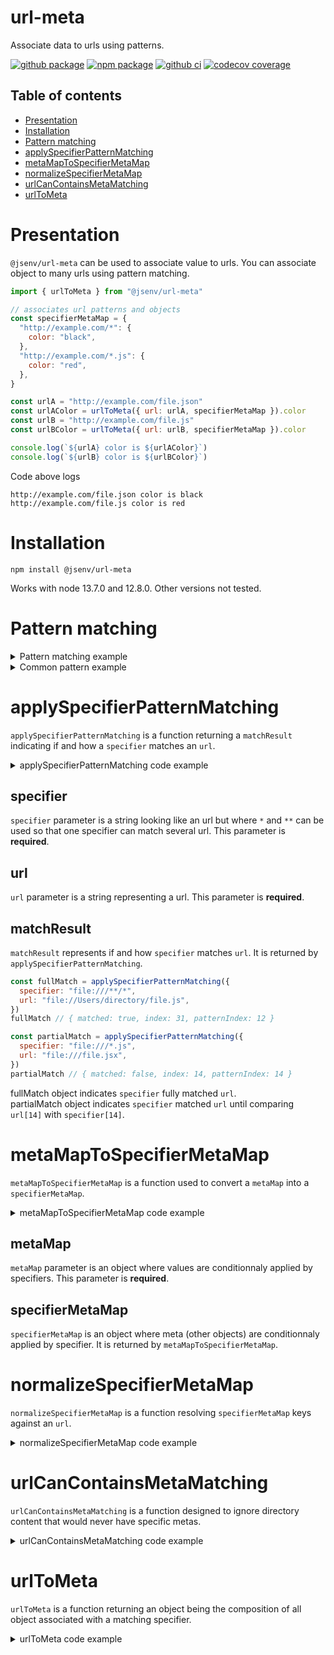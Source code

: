# url-meta

Associate data to urls using patterns.

[![github package](https://img.shields.io/github/package-json/v/jsenv/jsenv-url-meta.svg?logo=github&label=package)](https://github.com/jsenv/jsenv-url-meta/packages)
[![npm package](https://img.shields.io/npm/v/@jsenv/url-meta.svg?logo=npm&label=package)](https://www.npmjs.com/package/@jsenv/url-meta)
[![github ci](https://github.com/jsenv/jsenv-url-meta/workflows/ci/badge.svg)](https://github.com/jsenv/jsenv-url-meta/actions?workflow=ci)
[![codecov coverage](https://codecov.io/gh/jsenv/jsenv-url-meta/branch/master/graph/badge.svg)](https://codecov.io/gh/jsenv/jsenv-url-meta)

## Table of contents

- [Presentation](#Presentation)
- [Installation](#Installation)
- [Pattern matching](#pattern-matching)
- [applySpecifierPatternMatching](#applySpecifierPatternMatching)
- [metaMapToSpecifierMetaMap](#metaMapToSpecifierMetaMap)
- [normalizeSpecifierMetaMap](#normalizeSpecifierMetaMap)
- [urlCanContainsMetaMatching](#urlCanContainsMetaMatching)
- [urlToMeta](#urlToMeta)

# Presentation

`@jsenv/url-meta` can be used to associate value to urls. You can associate object to many urls using pattern matching.

```js
import { urlToMeta } from "@jsenv/url-meta"

// associates url patterns and objects
const specifierMetaMap = {
  "http://example.com/*": {
    color: "black",
  },
  "http://example.com/*.js": {
    color: "red",
  },
}

const urlA = "http://example.com/file.json"
const urlAColor = urlToMeta({ url: urlA, specifierMetaMap }).color
const urlB = "http://example.com/file.js"
const urlBColor = urlToMeta({ url: urlB, specifierMetaMap }).color

console.log(`${urlA} color is ${urlAColor}`)
console.log(`${urlB} color is ${urlBColor}`)
```

Code above logs

```console
http://example.com/file.json color is black
http://example.com/file.js color is red
```

# Installation

```console
npm install @jsenv/url-meta
```

Works with node 13.7.0 and 12.8.0. Other versions not tested.

# Pattern matching

<details>
  <summary>Pattern matching example</summary>

Some example of specifiers applied to `file:///whatever/file.js`

| specifier                   | matches |
| --------------------------- | ------- |
| `file:///whatever`          | false   |
| `file:///whatever/`         | true    |
| `file:///whatever/*.js`     | true    |
| `file:///whatever/**/*.js`  | true    |
| `file:///**/*.js`           | true    |
| `file:///whatever/file.js`  | true    |
| `file:///whatever/file.jsx` | false   |

</details>

<details>
  <summary>Common pattern example</summary>

| specifier          | Description                          |
| ------------------ | ------------------------------------ |
| `**/`              | Everything                           |
| `*/**/`            | Inside a directory                   |
| `**/.*/`           | Inside directory starting with a dot |
| `**/node_modules/` | Inside `node_modules` directory      |
| `**/*.map`         | Ending with `.map`                   |
| `**/*.test.*`      | Contains `test`                      |

> `**/` and `**/*` are equivalent

More examples that should be rarely used in practice:

| specifier | Description                   |
| --------- | ----------------------------- |
| `*/*`     | Inside a directory of depth 1 |

</details>

# applySpecifierPatternMatching

`applySpecifierPatternMatching` is a function returning a `matchResult` indicating if and how a `specifier` matches an `url`.

<details>
  <summary>applySpecifierPatternMatching code example</summary>

```js
import { applySpecifierPatternMatching } from "@jsenv/url-meta"

const matchResult = applySpecifierPatternMatching({
  specifier: "file:///**/*",
  url: "file://Users/directory/file.js",
})

matchResult.matched // true
```

— source code at [src/createLogger.js](./src/createLogger.js).

</details>

## specifier

`specifier` parameter is a string looking like an url but where `*` and `**` can be used so that one specifier can match several url. This parameter is **required**.

## url

`url` parameter is a string representing a url. This parameter is **required**.

## matchResult

`matchResult` represents if and how `specifier` matches `url`. It is returned by `applySpecifierPatternMatching`.

```js
const fullMatch = applySpecifierPatternMatching({
  specifier: "file:///**/*",
  url: "file://Users/directory/file.js",
})
fullMatch // { matched: true, index: 31, patternIndex: 12 }

const partialMatch = applySpecifierPatternMatching({
  specifier: "file:///*.js",
  url: "file:///file.jsx",
})
partialMatch // { matched: false, index: 14, patternIndex: 14 }
```

fullMatch object indicates `specifier` fully matched `url`.<br />
partialMatch object indicates `specifier` matched `url` until comparing `url[14]` with `specifier[14]`.

# metaMapToSpecifierMetaMap

`metaMapToSpecifierMetaMap` is a function used to convert a `metaMap` into a `specifierMetaMap`.

<details>
  <summary>metaMapToSpecifierMetaMap code example</summary>

```js
import { metaMapToSpecifierMetaMap } from "@jsenv/url-meta"

metaMapToSpecifierMetaMap({
  show: {
    "file:///**/*": "yes",
    "file://**/.git/": "no",
  },
  format: {
    "file:///**/*.js": "yes",
    "file:///**/*.json": "yes",
    "file://**/.git/": "no",
  },
})
```

Returns

```js
{
  "file:///**/*": { show: "yes" },
  "file://**/.git": { show: "no", format: "no" },
  "file:///**/*.js": { show: "yes", format: "yes" },
  "file:///**/*.json": { show: "yes", format: "yes" },
}
```

— source code at [src/metaMapToSpecifierMetaMap.js](./src/metaMapToSpecifierMetaMap.js).

</details>

## metaMap

`metaMap` parameter is an object where values are conditionnaly applied by specifiers. This parameter is **required**.

## specifierMetaMap

`specifierMetaMap` is an object where meta (other objects) are conditionnaly applied by specifier. It is returned by `metaMapToSpecifierMetaMap`.

# normalizeSpecifierMetaMap

`normalizeSpecifierMetaMap` is a function resolving `specifierMetaMap` keys against an `url`.

<details>
  <summary>normalizeSpecifierMetaMap code example</summary>

```js
import { normalizeSpecifierMetaMap } from "@jsenv/url-meta"

const specifierMetaMapNormalized = normalizeSpecifierMetaMap(
  {
    "./**/*/": { visible: true },
    "./**/.git/": { visible: false },
  },
  "file:///Users/directory/",
)
```

— source code at [src/normalizeSpecifierMetaMap.js](./src/normalizeSpecifierMetaMap.js).

</details>

# urlCanContainsMetaMatching

`urlCanContainsMetaMatching` is a function designed to ignore directory content that would never have specific metas.

<details>
  <summary>urlCanContainsMetaMatching code example</summary>

```js
import { urlCanContainsMetaMatching } from "@jsenv/url-meta"

const specifierMetaMap = {
  "file:///**/*": {
    color: "blue",
  },
  "file:///**/node_modules": {
    color: "green",
  },
}
const bluePredicate = ({ color }) => color === "blue"

const urlA = "file:///src/"
const urlACan = urlCanContainsMetaMatching({
  url: urlA,
  specifierMetaMap,
  predicate: bluePredicate,
})
const urlB = "file:///node_modules/src/"
const urlBCan = urlCanContainsMetaMatching({
  url: urlB,
  specifierMetaMap,
  predicate: bluePredicate,
})

console.log(`${urlA} can contains meta matching blue predicate: ${urlACan}`)
console.log(`${urlB} can contains meta matching blue predicate: ${urlBCan}`)
```

Console output

```console
file:///src/ can contains meta matching blue predicate: true
file:///node_modules/src/ can contains meta matching blue predicate: false
```

— source code at [src/urlCanContainsMetaMatching.js](./src/urlCanContainsMetaMatching.js).

</details>

# urlToMeta

`urlToMeta` is a function returning an object being the composition of all object associated with a matching specifier.

<details>
  <summary>urlToMeta code example</summary>

```js
import { urlToMeta } from "@jsenv/url-meta"

const specifierMetaMap = {
  "file:///src/": {
    insideSrc: true,
  },
  "file:///**/*.js": {
    extensionIsJs: true,
  },
}

const urlA = "file:///src/file.js"
const urlB = "file:///src/file.json"

console.log(`${urlA}: ${JSON.stringify(urlToMeta({ url: urlA, specifierMetaMap }), null, "  ")}`)
console.log(`${urlB}: ${JSON.stringify(urlToMeta({ url: urlB, specifierMetaMap }), null, "  ")}`)
```

Console output

```console
file:///src/file.js: {
  "insideSrc": true,
  "extensionIsJs": true,
}
file:///src/file.json: {
  "insideSrc": true
}
```

— source code at [src/urlToMeta.js](./src/urlToMeta.js).

</details>
